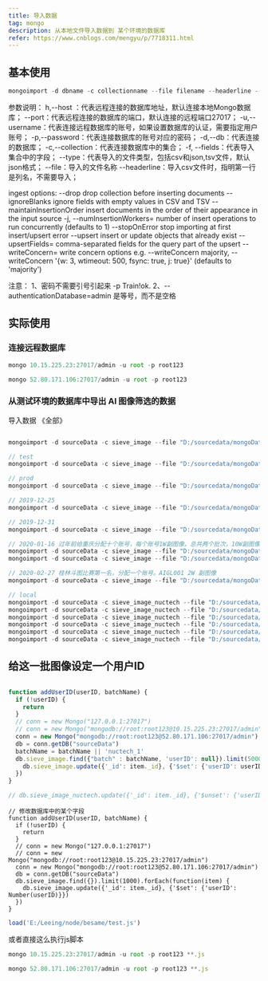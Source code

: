 ```yaml
---
title: 导入数据
tag: mongo
description: 从本地文件导入数据到 某个环境的数据库
refer: https://www.cnblogs.com/mengyu/p/7718311.html
---
```


## 基本使用

```js
mongoimport -d dbname -c collectionname --file filename --headerline --type json/csv -f field -h IP --port 27018 -u root -p Train!ok. --authenticationDatabase=admin [--upsert]
```

参数说明：
            h,--host ：代表远程连接的数据库地址，默认连接本地Mongo数据库；
            --port：代表远程连接的数据库的端口，默认连接的远程端口27017；
            -u,--username：代表连接远程数据库的账号，如果设置数据库的认证，需要指定用户账号；
            -p,--password：代表连接数据库的账号对应的密码；
            -d,--db：代表连接的数据库；
            -c,--collection：代表连接数据库中的集合；
            -f, --fields：代表导入集合中的字段；
            --type：代表导入的文件类型，包括csv和json,tsv文件，默认json格式；
            --file：导入的文件名称
            --headerline：导入csv文件时，指明第一行是列名，不需要导入；

ingest options:
            --drop                     drop collection before inserting documents
            --ignoreBlanks             ignore fields with empty values in CSV and TSV
            --maintainInsertionOrder   insert documents in the order of their appearance in the input source
        -j, --numInsertionWorkers=     number of insert operations to run concurrently (defaults to 1)
            --stopOnError              stop importing at first insert/upsert error
            --upsert                   insert or update objects that already exist
            --upsertFields=            comma-separated fields for the query part of the upsert
            --writeConcern=            write concern options e.g. --writeConcern majority, --writeConcern '{w: 3, wtimeout: 500, fsync: true, j: true}' (defaults to 'majority')

注意：
1、密码不需要引号引起来 -p Train!ok.
2、--authenticationDatabase=admin  是等号，而不是空格

## 实际使用

### 连接远程数据库

```js
mongo 10.15.225.23:27017/admin -u root -p root123

mongo 52.80.171.106:27017/admin -u root -p root123
```

### 从测试环境的数据库中导出 AI 图像筛选的数据

导入数据 《全部》

```js

mongoimport -d sourceData -c sieve_image --file "D:/sourcedata/mongoData/20191218_sieve_image_all.json" --type json --upsert -h "10.15.225.23" --port 27017 -u root -p root123 --authenticationDatabase=admin

```

```js
// test
mongoimport -d sourceData -c sieve_image --file "D:/sourcedata/mongoData/20191218_sieve_image_nuctech_1.json" --type json --upsert -h "10.15.225.23" --port 27017 -u root -p root123 --authenticationDatabase=admin

// prod
mongoimport -d sourceData -c sieve_image --file "D:/sourcedata/mongoData/20191218_sieve_image_nuctech_1.json" --type json --upsert -h "52.80.171.106" --port 27017 -u root -p root123 --authenticationDatabase=admin

// 2019-12-25
mongoimport -d sourceData -c sieve_image --file "D:/sourcedata/mongoData/20191225_sieve_image_nuctech_2.json" --type json --upsert -h "52.80.171.106" --port 27017 -u root -p root123 --authenticationDatabase=admin

// 2019-12-31
mongoimport -d sourceData -c sieve_image --file "D:/sourcedata/mongoData/20191231_sieve_image_nuctech_9.json" --type json --upsert -h "52.80.171.106" --port 27017 -u root -p root123 --authenticationDatabase=admin

// 2020-01-16 过年前给重庆分配十个账号，每个账号1W副图像，总共两个批次，10W副图像
mongoimport -d sourceData -c sieve_image --file "D:/sourcedata/mongoData/20200116_sieve_image_nuctech_10.json" --type json --upsert -h "52.80.171.106" --port 27017 -u root -p root123 --authenticationDatabase=admin
mongoimport -d sourceData -c sieve_image --file "D:/sourcedata/mongoData/20200116_sieve_image_nuctech_11.json" --type json --upsert -h "52.80.171.106" --port 27017 -u root -p root123 --authenticationDatabase=admin

// 2020-02-27 桂林斗图比赛第一名，分配一个账号。AIGL001 2W 副图像
mongoimport -d sourceData -c sieve_image --file "D:/sourcedata/mongoData/20200227_sieve_image_nuctech_12.json" --type json --upsert -h "52.80.171.106" --port 27017 -u root -p root123 --authenticationDatabase=admin

// local
mongoimport -d sourceData -c sieve_image_nuctech --file "D:/sourcedata/mongoData/20191218_sieve_image_nuctech_1.json"
mongoimport -d sourceData -c sieve_image_nuctech --file "D:/sourcedata/mongoData/20191225_sieve_image_nuctech_2.json"
mongoimport -d sourceData -c sieve_image_nuctech --file "D:/sourcedata/mongoData/20191231_sieve_image_nuctech_9.json"
mongoimport -d sourceData -c sieve_image_nuctech --file "D:/sourcedata/mongoData/20200116_sieve_image_nuctech_10.json"
mongoimport -d sourceData -c sieve_image_nuctech --file "D:/sourcedata/mongoData/20200116_sieve_image_nuctech_11.json"
mongoimport -d sourceData -c sieve_image_nuctech --file "D:/sourcedata/mongoData/20200227_sieve_image_nuctech_12.json"
```

## 给这一批图像设定一个用户ID

```js

function addUserID(userID, batchName) {
  if (!userID) {
    return
  }
  // conn = new Mongo("127.0.0.1:27017")
  // conn = new Mongo("mongodb://root:root123@10.15.225.23:27017/admin")
  conn = new Mongo("mongodb://root:root123@52.80.171.106:27017/admin")
  db = conn.getDB("sourceData")
  batchName = batchName || 'nuctech_1'
  db.sieve_image.find({"batch" : batchName, 'userID': null}).limit(5000).forEach(function(item) {
    db.sieve_image.update({'_id': item._id}, {'$set': {'userID': userID}})
  })
}

// db.sieve_image_nuctech.update({'_id': item._id}, {'$unset': {'userID': 0}}) // 删除字段
```

``` JS
// 修改数据库中的某个字段
function addUserID(userID, batchName) {
  if (!userID) {
    return
  }
  // conn = new Mongo("127.0.0.1:27017")
  // conn = new Mongo("mongodb://root:root123@10.15.225.23:27017/admin")
  conn = new Mongo("mongodb://root:root123@52.80.171.106:27017/admin")
  db = conn.getDB("sourceData")
  db.sieve_image.find({}).limit(1000).forEach(function(item) {
    db.sieve_image.update({'_id': item._id}, {'$set': {'userID': Number(userID)}})
  })
}
```

```js
load('E:/Leeing/node/besame/test.js')
```

或者直接这么执行js脚本

```js
mongo 10.15.225.23:27017/admin -u root -p root123 **.js

mongo 52.80.171.106:27017/admin -u root -p root123 **.js
```
